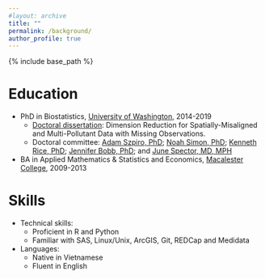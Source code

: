 ```yaml
---
#layout: archive
title: ""
permalink: /background/
author_profile: true
---
```


{% include base_path %}

Education
======
* PhD in Biostatistics, [University of Washington](https://www.biostat.washington.edu/), 2014-2019
  * [Doctoral dissertation](https://digital.lib.washington.edu/researchworks/handle/1773/45120): Dimension Reduction for Spatially-Misaligned and Multi-Pollutant Data with Missing Observations.
  * Doctoral committee: [Adam Szpiro, PhD](https://sites.google.com/uw.edu/adamszpiro/home); [Noah Simon, PhD](http://faculty.washington.edu/nrsimon/); [Kenneth Rice, PhD](http://faculty.washington.edu/kenrice/); [Jennifer Bobb, PhD](https://www.kpwashingtonresearch.org/our-research/our-scientists/bobb-jennifer-f); and [June Spector, MD, MPH](https://deohs.washington.edu/faculty/june-t-spector) 
* BA in Applied Mathematics & Statistics and Economics, [Macalester College](https://www.macalester.edu/), 2009-2013

Skills
======
* Technical skills:
  * Proficient in R and Python
  * Familiar with SAS, Linux/Unix, ArcGIS, Git, REDCap and Medidata  
* Languages:
  * Native in Vietnamese
  * Fluent in English


